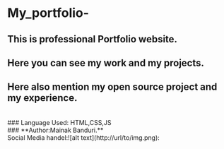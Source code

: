 # My_portfolio-
## This is professional Portfolio website.
## Here you can see my work and my projects.
## Here also mention my open source project and my experience. 
<br>
### Language Used: HTML,CSS,JS
<br>
### **Author:Mainak Banduri.**
<br>
Social Media handel:![alt text](http://url/to/img.png):
